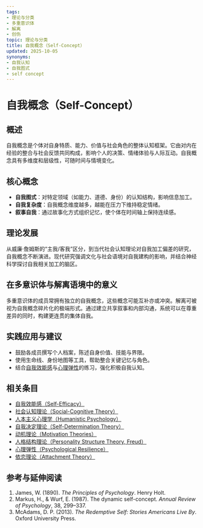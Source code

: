 ```yaml
---
tags:
- 理论与分类
- 多重意识体
- 解离
- 创伤
topic: 理论与分类
title: 自我概念（Self-Concept）
updated: 2025-10-05
synonyms:
- 自我认知
- 自我图式
- self concept
---
```



# 自我概念（Self-Concept）

## 概述

自我概念是个体对自身特质、能力、价值与社会角色的整体认知框架。它由对内在经验的整合与社会反馈共同构成，影响个人的决策、情绪体验与人际互动。自我概念具有多维度和层级性，可随时间与情境变化。

## 核心概念

- **自我图式**：对特定领域（如能力、道德、身份）的认知结构，影响信息加工。
- **自我复杂度**：自我概念维度越多，越能在压力下维持稳定情绪。
- **叙事自我**：通过故事化方式组织记忆，使个体在时间轴上保持连续感。

## 理论发展

从威廉·詹姆斯的“主我/客我”区分，到当代社会认知理论对自我加工偏差的研究，自我概念不断演进。现代研究强调文化与社会语境对自我建构的影响，并结合神经科学探讨自我相关加工的脑区。

## 在多意识体与解离语境中的意义

多重意识体的成员常拥有独立的自我概念，这些概念可能互补亦或冲突。解离可被视为自我概念碎片化的极端形式。通过建立共享叙事和内部沟通，系统可以在尊重差异的同时，构建更连贯的集体自我。

## 实践应用与建议

- 鼓励各成员撰写个人档案，陈述自身价值、技能与界限。
- 使用生命线、身份地图等工具，帮助整合关键记忆与角色。
- 结合[自我效能感](Self-Efficacy.md)与[心理弹性](Psychological-Resilience.md)的练习，强化积极自我认知。

## 相关条目

- [自我效能感（Self-Efficacy）](Self-Efficacy.md)
- [社会认知理论（Social-Cognitive Theory）](Social-Cognitive-Theory.md)
- [人本主义心理学（Humanistic Psychology）](Humanistic-Psychology.md)
- [自我决定理论（Self-Determination Theory）](Self-Determination-Theory.md)
- [动机理论（Motivation Theories）](Motivation-Theories.md)
- [人格结构理论（Personality Structure Theory, Freud）](Personality-Structure-Theory.md)
- [心理弹性（Psychological Resilience）](Psychological-Resilience.md)
- [依恋理论（Attachment Theory）](Attachment-Theory.md)

## 参考与延伸阅读

1. James, W. (1890). *The Principles of Psychology*. Henry Holt.
2. Markus, H., & Wurf, E. (1987). The dynamic self-concept. *Annual Review of Psychology*, 38, 299–337.
3. McAdams, D. P. (2013). *The Redemptive Self: Stories Americans Live By*. Oxford University Press.
